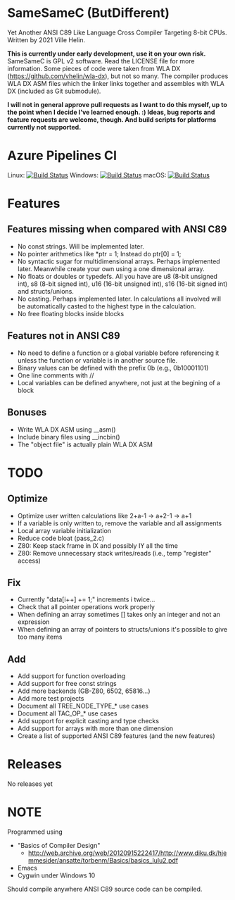 
# SameSameC (ButDifferent)

Yet Another ANSI C89 Like Language Cross Compiler Targeting 8-bit CPUs. Written by 2021 Ville Helin.

**This is currently under early development, use it on your own risk.** SameSameC is GPL v2 software. Read the LICENSE file for more information. Some pieces of code were taken from WLA DX (https://github.com/vhelin/wla-dx), but not so many. The compiler produces WLA DX ASM files which the linker links together and assembles with WLA DX (included as Git submodule).

**I will not in general approve pull requests as I want to do this myself, up to the point when I decide I've learned enough. :) Ideas, bug reports and feature requests are welcome, though. And build scripts for platforms currently not supported.**


# Azure Pipelines CI

Linux: [![Build Status](https://dev.azure.com/villehelin0486/villehelin/_apis/build/status/vhelin.SameSameC%20Linux?branchName=master)](https://dev.azure.com/villehelin0486/villehelin/_build/latest?definitionId=4&branchName=master)
Windows: [![Build Status](https://dev.azure.com/villehelin0486/villehelin/_apis/build/status/vhelin.SameSameC%20Windows?branchName=master)](https://dev.azure.com/villehelin0486/villehelin/_build/latest?definitionId=5&branchName=master)
macOS: [![Build Status](https://dev.azure.com/villehelin0486/villehelin/_apis/build/status/vhelin.SameSameC%20macOS?branchName=master)](https://dev.azure.com/villehelin0486/villehelin/_build/latest?definitionId=7&branchName=master)


# Features

## Features missing when compared with ANSI C89

- No const strings. Will be implemented later.
- No pointer arithmetics like
    *ptr = 1;
  Instead do
    ptr[0] = 1;
- No syntactic sugar for multidimensional arrays. Perhaps implemented later. Meanwhile create your own using a one dimensional array.
- No floats or doubles or typedefs. All you have are u8 (8-bit unsigned int), s8 (8-bit signed int), u16 (16-bit unsigned int), s16 (16-bit signed int) and structs/unions.
- No casting. Perhaps implemented later. In calculations all involved will be automatically casted to the highest type in the calculation.
- No free floating blocks inside blocks

## Features not in ANSI C89

- No need to define a function or a global variable before referencing it unless the function or variable is in another source file.
- Binary values can be defined with the prefix 0b (e.g., 0b10001101)
- One line comments with //
- Local variables can be defined anywhere, not just at the begining of a block

## Bonuses

- Write WLA DX ASM using __asm()
- Include binary files using __incbin()
- The "object file" is actually plain WLA DX ASM


# TODO

## Optimize

- Optimize user written calculations like 2+a-1 -> a+2-1 -> a+1
- If a variable is only written to, remove the variable and all assignments
- Local array variable initialization
- Reduce code bloat (pass_2.c)
- Z80: Keep stack frame in IX and possibly IY all the time
- Z80: Remove unnecessary stack writes/reads (i.e., temp "register" access)

## Fix

- Currently "data[i++] += 1;" increments i twice...
- Check that all pointer operations work properly
- When defining an array sometimes [] takes only an integer and not an expression
- When defining an array of pointers to structs/unions it's possible to give too many items

## Add

- Add support for function overloading
- Add support for free const strings
- Add more backends (GB-Z80, 6502, 65816...)
- Add more test projects
- Document all TREE_NODE_TYPE_* use cases
- Document all TAC_OP_* use cases
- Add support for explicit casting and type checks
- Add support for arrays with more than one dimension
- Create a list of supported ANSI C89 features (and the new features)


# Releases

No releases yet


# NOTE

Programmed using

- "Basics of Compiler Design"
  - http://web.archive.org/web/20120915222417/http://www.diku.dk/hjemmesider/ansatte/torbenm/Basics/basics_lulu2.pdf
- Emacs
- Cygwin under Windows 10

Should compile anywhere ANSI C89 source code can be compiled.
